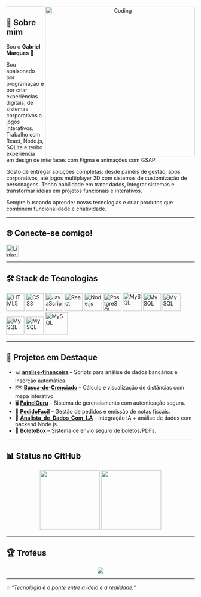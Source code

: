 <!-- Banner -->
<p align="center">
 <img align="right" alt="Coding" width="400" src="https://media2.dev.to/dynamic/image/width=800%2Cheight=%2Cfit=scale-down%2Cgravity=auto%2Cformat=auto/https%3A%2F%2Fres.cloudinary.com%2Fpracticaldev%2Fimage%2Ffetch%2Fs--sNXjzc6P--%2Fc_limit%252Cf_auto%252Cfl_progressive%252Cq_66%252Cw_880%2Fhttps%3A%2F%2Fmedia1.tenor.com%2Fimages%2F0c34272909ee2a4db5606a014082312b%2Ftenor.gif%253Fitemid%253D15828752">
</p>

---

## 👋 Sobre mim
Sou o **Gabriel Marques** 🚀 

Sou apaixonado por programação e por criar experiências digitais, de sistemas corporativos a jogos interativos. Trabalho com React, Node.js, SQLite e tenho experiência em design de interfaces com Figma e animações com GSAP.

Gosto de entregar soluções completas: desde painéis de gestão, apps corporativos, até jogos multiplayer 2D com sistemas de customização de personagens. Tenho habilidade em tratar dados, integrar sistemas e transformar ideias em projetos funcionais e interativos.

Sempre buscando aprender novas tecnologias e criar produtos que combinem funcionalidade e criatividade.

---

## 🌐 Conecte-se comigo!
<p align="left">
  <a href="https://www.linkedin.com/in/gabriel-marques-alves-da-silva" target="_blank">
    <img src="https://cdn.jsdelivr.net/gh/devicons/devicon@latest/icons/linkedin/linkedin-original.svg" alt="LinkedIn" width="32" height="32"/>
  </a>
</p>

---

## 🛠 Stack de Tecnologias

<p align="left">
  <img src="https://cdn.jsdelivr.net/gh/devicons/devicon@latest/icons/html5/html5-original.svg" alt="HTML5" width="48" height="48"/>
  <img src="https://cdn.jsdelivr.net/gh/devicons/devicon@latest/icons/css3/css3-original.svg" alt="CSS3" width="48" height="48"/>
  <img src="https://cdn.jsdelivr.net/gh/devicons/devicon@latest/icons/javascript/javascript-original.svg" alt="JavaScript" width="48" height="48"/>
  <img src="https://cdn.jsdelivr.net/gh/devicons/devicon@latest/icons/react/react-original.svg" alt="React" width="48" height="48"/>
  <img src="https://cdn.jsdelivr.net/gh/devicons/devicon@latest/icons/nodejs/nodejs-original.svg" alt="Node.js" width="48" height="48"/>
  <img src="https://cdn.jsdelivr.net/gh/devicons/devicon@latest/icons/postgresql/postgresql-original.svg" alt="PostgreSQL" width="48" height="48"/>
  <img src="https://cdn.jsdelivr.net/gh/devicons/devicon@latest/icons/mysql/mysql-original-wordmark.svg" alt="MySQL" width="50" height="50"/>
  <img src="https://cdn.jsdelivr.net/gh/devicons/devicon@latest/icons/figma/figma-original.svg" alt="MySQL" width="48" height="48"/> 
  <img src="https://cdn.jsdelivr.net/gh/devicons/devicon@latest/icons/mongodb/mongodb-original-wordmark.svg" alt="MySQL" width="48" height="48"/>
  <img src=https://cdn.jsdelivr.net/gh/devicons/devicon@latest/icons/intellij/intellij-original.svg alt="MySQL" width="48" height="48"/>
  <img src=https://cdn.jsdelivr.net/gh/devicons/devicon@latest/icons/python/python-original.svg alt="MySQL" width="48" height="48"/>
  <img src=https://cdn.jsdelivr.net/gh/devicons/devicon@latest/icons/git/git-original-wordmark.svg alt="MySQL" width="60" height="60"/>
</p>

---

## 📌 Projetos em Destaque
- 📊 [**analise-financeira**](https://github.com/AkaGabws/analise-financeira) – Scripts para análise de dados bancários e inserção automática.
- 🗺 [**Busca-de-Crenciado**](https://github.com/AkaGabws/Busca-de-Crenciado) – Cálculo e visualização de distâncias com mapa interativo.
- 🖥 [**PainelGuru**](https://github.com/AkaGabws/PainelGuru) – Sistema de gerenciamento com autenticação segura.
- 🛒 [**PedidoFacil**](https://github.com/AkaGabws/PedidoFacil) – Gestão de pedidos e emissão de notas fiscais.
- 🤖 [**Analista_de_Dados_Com_I.A**](https://github.com/AkaGabws/Analista_de_Dados_Com_I.A) – Integração IA + análise de dados com backend Node.js.
- 📄 [**BoletoBox**](https://github.com/AkaGabws/BoletoBox) – Sistema de envio seguro de boletos/PDFs.

---

## 📊 Status no GitHub
<p align="center">
  <img height="160em" src="https://github-readme-stats.vercel.app/api?username=AkaGabws&show_icons=true&theme=tokyonight&hide_border=true" />
  <img height="160em" src="https://github-readme-stats.vercel.app/api/top-langs/?username=AkaGabws&layout=compact&theme=tokyonight&hide_border=true" />
</p>

---

## 🏆 Troféus
<p align="center">
  <img src="https://github-profile-trophy.vercel.app/?username=AkaGabws&theme=tokyonight&no-frame=true&row=1&column=6"/>
</p>

---

💡 *"Tecnologia é a ponte entre a ideia e a realidade."*
